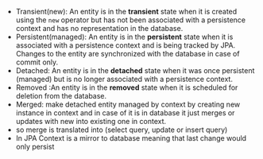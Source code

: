 - Transient(new): An entity is in the **transient** state when it is created using the `new` operator but has not been associated with a persistence context and has no representation in the database.
- Persistent(managed): An entity is in the **persistent** state when it is associated with a persistence context and is being tracked by JPA. Changes to the entity are synchronized with the database in case of commit only.
- Detached: An entity is in the **detached** state when it was once persistent (managed) but is no longer associated with a persistence context.
- Removed :An entity is in the **removed** state when it is scheduled for deletion from the database.
- Merged: make detached entity managed by context by creating new instance in context and in case of it is in database it just merges or updates with new into existing one in context.
- so merge is translated into (select query, update or insert query)
- In JPA Context is a mirror to database meaning that last change would only persist  
